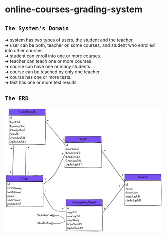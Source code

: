 # online-courses-grading-system
## `The System's Domain`
➜ system has two types of users, the student and the teacher. </br>
➜ user can be both, teacher on some courses, and student who enrolled into other courses. </br>
➜ student can enroll into one or more courses. </br>
➜ teacher can teach one or more courses. </br>
➜ course can have one or many students. </br>
➜ course can be teached by only one teacher. </br>
➜ course has one or more tests. </br>
➜ test has one or more test results. </br>

## `The ERD`
![](SystemDomain.excalidraw.png)